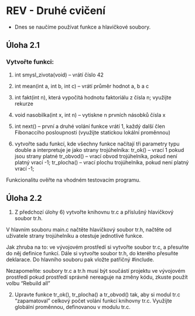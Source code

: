 # REV - Druhé cvičení
- Dnes se naučíme používat funkce a hlavičkové soubory.
## Úloha 2.1
### Vytvořte funkci: 
  1) int smysl_zivota(void) – vrátí číslo 42
  2) int mean(int a, int b, int c) – vrátí průměr hodnot a, b a c
  3) int fakt(int n), která vypočítá hodnotu faktoriálu z čísla n; využijte rekurze
  4) void nasobilka(int x, int n) – vytiskne n prvních násobků čísla x
  5) int next() – první a druhé volání funkce vrátí 1, každý další člen Fibonacciho posloupnosti (využijte statickou lokální proměnnou)

  6) vytvořte sadu funkcí, kde všechny funkce načítají tři parametry typu double a interpretuje je jako strany trojúhelníka:
    tr_ok() – vrací 1 pokud jsou strany platné
    tr_obvod() – vrací obvod trojúhelníka, pokud není platný vrací -1;
    tr_plocha() – vrací plochu trojúhelníka, pokud není platný vrací -1;

Funkcionalitu ověřte na vhodném testovacím programu. 

## Úloha 2.2

 1) Z předchozí úlohy 6) vytvořte knihovnu tr.c a příslušný hlavičkový soubor tr.h.

V hlavním souboru main.c načtěte hlavičkový soubor tr.h, načtěte od uživatele strany trojúhelníku a otestuje jednotlivé funkce.

Jak zhruba na to: ve vývojovém prostředí si vytvořte soubor tr.c, a přesuňte do něj definice funkcí. Dále si vytvořte soubor tr.h, do kterého přesuňte deklarace. Do hlavního souboru pak vložte patřičný #include.

Nezapomeňte:
    soubory tr.c a tr.h musí být součástí projektu ve vývojovém prostředí
    pokud prostředí správně nereaguje na změny kódu, zkuste použít volbu “Rebuild all”

 2) Upravte funkce tr_ok(), tr_plocha() a tr_obvod() tak, aby si modul tr.c “zapamatoval” celkový počet volání funkcí knihovny tr.c. Využijte globální proměnnou, definovanou v modulu tr.c.
